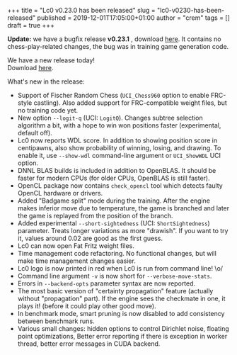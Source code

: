 +++
title = "Lc0 v0.23.0 has been released"
slug = "lc0-v0230-has-been-released"
published = 2019-12-01T17:05:00+01:00
author = "crem"
tags = []
draft = true
+++

**Update:** we have a bugfix release **v0.23.1** , download
[here](https://github.com/LeelaChessZero/lc0/releases/tag/v0.23.1). It
contains no chess-play-related changes, the bug was in training game
generation code.

We have a new release today!  
Download [here](https://github.com/LeelaChessZero/lc0/releases/tag/v0.23.0).

What's new in the release:

  * Support of Fischer Random Chess (`UCI_Chess960` option to enable FRC-style 
castling). Also added support for FRC-compatible weight files, but no training 
code yet.
  * New option `--logit-q` (UCI: `LogitQ`). Changes subtree selection algorithm 
a bit, with a hope to win won positions faster (experimental, default off).
  * Lc0 now reports WDL score. In addition to showing position score in 
centipawns, also show probability of winning, losing, and drawing. To enable 
it, use `--show-wdl` command-line argument or `UCI_ShowWDL` UCI option.
  * DNNL BLAS builds is included in addition to OpenBLAS. It should be faster 
for modern CPUs (for older CPUs, OpenBLAS is still faster).
  * OpenCL package now contains `check_opencl` tool which detects faulty OpenCL 
hardware or drivers.
  * Added "Badgame split" mode during the training. After the engine makes 
inferior move due to temperature, the game is branched and later the game is 
replayed from the position of the branch.
  * Added experimental `--short-sightedness` (UCI: `ShortSightedness`) 
parameter. Treats longer variations as more "drawish". If you want to try it, 
values around 0.02 are good as the first guess.
  * Lc0 can now open Fat Fritz weight files.
  * Time management code refactoring. No functional changes, but will make time 
management changes easier.
  * Lc0 logo is now printed in red when Lc0 is run from command line! \o/
  * Command line argument `-v` is now short for `--verbose-move-stats`.
  * Errors in `--backend-opts` parameter syntax are now reported.
  * The most basic version of "certainty propagation" feature (actually without 
"propagation" part). If the engine sees the checkmate in one, it plays it! 
(before it could play other good move).
  * In benchmark mode, smart pruning is now disabled to add consistency between 
benchmark runs.
  * Various small changes: hidden options to control Dirichlet noise, floating 
point optimizations, Better error reporting if there is exception in worker 
thread, better error messages in CUDA backend.
